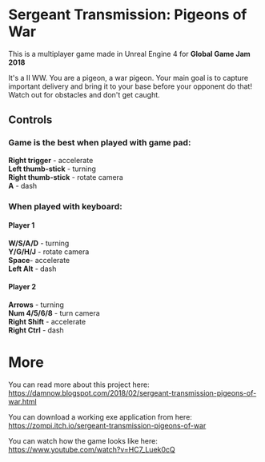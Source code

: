 Sergeant Transmission: Pigeons of War
=====

This is a multiplayer game made in Unreal Engine 4 for **Global Game Jam 2018**

It's a II WW. You are a pigeon, a war pigeon. Your main goal is to capture important delivery and bring it to your base before your opponent do that! Watch out for obstacles and don't get caught.

## Controls
### Game is the best when played with game pad:  
**Right trigger** - accelerate  
**Left thumb-stick** - turning  
**Right thumb-stick** - rotate camera  
**A** - dash  
### When played with keyboard:
#### Player 1
**W/S/A/D** - turning  
**Y/G/H/J** - rotate camera  
**Space**- accelerate  
**Left Alt** - dash  
#### Player 2
**Arrows** - turning  
**Num 4/5/6/8** - turn camera  
**Right Shift** - accelerate  
**Right Ctrl** - dash  

More
=====

You can read more about this project here: https://damnow.blogspot.com/2018/02/sergeant-transmission-pigeons-of-war.html

You can download a working exe application from here: https://zompi.itch.io/sergeant-transmission-pigeons-of-war

You can watch how the game looks like here: https://www.youtube.com/watch?v=HC7_Luek0cQ
